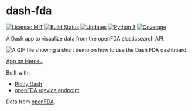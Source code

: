 # dash-fda
[![License: MIT](https://img.shields.io/badge/License-MIT-blue.svg)](https://opensource.org/licenses/MIT) [![Build Status](https://travis-ci.org/jackdbd/dash-fda.svg?branch=master)](https://travis-ci.org/jackdbd/dash-fda) [![Updates](https://pyup.io/repos/github/jackdbd/dash-fda/shield.svg)](https://pyup.io/repos/github/jackdbd/dash-fda/) [![Python 3](https://pyup.io/repos/github/jackdbd/dash-fda/python-3-shield.svg)](https://pyup.io/repos/github/jackdbd/dash-fda/) [![Coverage](https://codecov.io/github/jackdbd/dash-fda/coverage.svg?branch=master)](https://codecov.io/github/jackdbd/dash-fda?branch=master)

A Dash app to visualize data from the openFDA elasticsearch API.

![A GIF file showing a short demo on how to use the Dash FDA dashboard](https://github.com/jackdbd/dash-fda/blob/master/demo.gif "How to use the Dash FDA dashboard")

[App on Heroku](https://mighty-garden-67470.herokuapp.com/)

Built with:

- [Plotly Dash](https://plot.ly/products/dash/)
- [openFDA /device endpoint](https://open.fda.gov/device/)

Data from [openFDA](https://open.fda.gov/).
